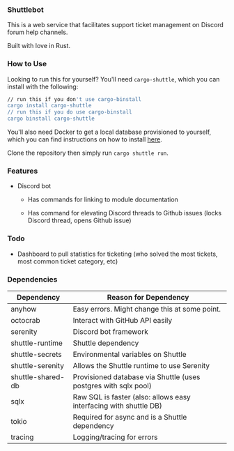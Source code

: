 ### Shuttlebot

This is a web service that facilitates support ticket management on Discord forum help channels.

Built with love in Rust.

### How to Use

Looking to run this for yourself? You'll need `cargo-shuttle`, which you can install with the following:

```sh
// run this if you don't use cargo-binstall
cargo install cargo-shuttle
// run this if you do use cargo-binstall
cargo binstall cargo-shuttle
```

You'll also need Docker to get a local database provisioned to yourself, which you can find instructions on how to install [here](https://docs.docker.com/get-docker/).

Clone the repository then simply run `cargo shuttle run`. 

### Features

* Discord bot 

  * Has commands for linking to module documentation

  * Has command for elevating Discord threads to Github issues (locks Discord thread, opens Github issue)

### Todo

* Dashboard to pull statistics for ticketing (who solved the most tickets, most common ticket category, etc)


### Dependencies

| Dependency        | Reason for Dependency                                             |
|-------------------|-------------------------------------------------------------------|
| anyhow            | Easy errors. Might change this at some point.                     |
| octocrab          | Interact with GitHub API easily                                   |
| serenity          | Discord bot framework                                             |
| shuttle-runtime   | Shuttle dependency                                                |
| shuttle-secrets   | Environmental variables on Shuttle                                |
| shuttle-serenity  | Allows the Shuttle runtime to use Serenity                        |
| shuttle-shared-db | Provisioned database via Shuttle (uses postgres with sqlx pool)   |
| sqlx              | Raw SQL is faster (also: allows easy interfacing with shuttle DB) |
| tokio             | Required for async and is a Shuttle dependency                    |
| tracing           | Logging/tracing for errors                                        |

